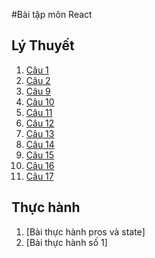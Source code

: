 #Bài tập môn React
## Lý Thuyết
1. [Câu 1](https://codepen.io/LyQuangThuan/pen/oNydRKW)
2. [Câu 2](https://codepen.io/LyQuangThuan/pen/WNyJBVP)
3. [Câu 9](https://codepen.io/LyQuangThuan/pen/WNyxEvK)
4. [Câu 10](https://codepen.io/LyQuangThuan/pen/zYaBdZG)
5. [Câu 11](https://codepen.io/LyQuangThuan/pen/abKJxmK)
6. [Câu 12](https://codepen.io/LyQuangThuan/pen/rNKybWp)
7. [Câu 13](https://codepen.io/LyQuangThuan/pen/yLEMrgX)
8. [Câu 14](https://codepen.io/LyQuangThuan/pen/bGKWWdR)
9. [Câu 15](https://codepen.io/LyQuangThuan/pen/ExRmmjr)
10. [Câu 16](https://codepen.io/LyQuangThuan/pen/OJEZeLw)
11. [Câu 17](https://codepen.io/LyQuangThuan/pen/VwdxJwz)
## Thực hành
1. [Bài thực hành pros và state]
2. [Bài thực hành số 1]
